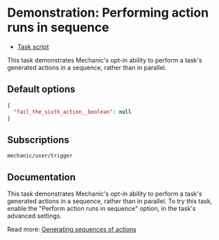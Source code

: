 # Demonstration: Performing action runs in sequence

* [Task script](./script.liquid)

This task demonstrates Mechanic's opt-in ability to perform a task's generated actions in a sequence, rather than in parallel.

## Default options

```json
{
  "fail_the_sixth_action__boolean": null
}
```

## Subscriptions

```liquid
mechanic/user/trigger
```

## Documentation

This task demonstrates Mechanic's opt-in ability to perform a task's generated actions in a sequence, rather than in parallel. To try this task, enable the "Perform action runs in sequence" option, in the task's advanced settings.

Read more: [Generating sequences of actions](https://docs.usemechanic.com/article/452-generating-sequences-of-actions)